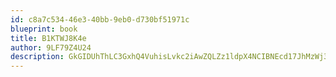 ```yaml
---
id: c8a7c534-46e3-40bb-9eb0-d730bf51971c
blueprint: book
title: B1KTWJ8K4e
author: 9LF79Z4U24
description: GkGIDUhThLC3GxhQ4VuhisLvkc2iAwZQLZz1ldpX4NCIBNEcd17JhMzWj3EFgJYzjIwIpu2LO04yfo3eBlpf8QdMwhLlGHV5j5HR
---
```

